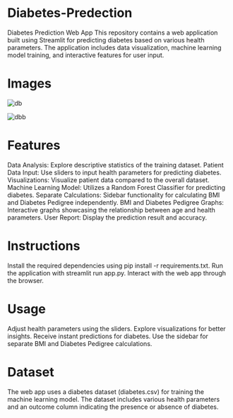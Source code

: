 # Diabetes-Predection
Diabetes Prediction Web App This repository contains a web application built using Streamlit for predicting diabetes based on various health parameters. The application includes data visualization, machine learning model training, and interactive features for user input.

# Images

![db](https://github.com/yashnevase/Diabetes-Predection/assets/78201930/bc39ba0f-8847-48e2-be75-3213fd8d8cff)


![dbb](https://github.com/yashnevase/Diabetes-Predection/assets/78201930/dfa18245-a430-4887-b136-11535c9938f5)




# Features

Data Analysis: Explore descriptive statistics of the training dataset.
Patient Data Input: Use sliders to input health parameters for predicting diabetes.
Visualizations: Visualize patient data compared to the overall dataset.
Machine Learning Model: Utilizes a Random Forest Classifier for predicting diabetes.
Separate Calculations: Sidebar functionality for calculating BMI and Diabetes Pedigree independently.
BMI and Diabetes Pedigree Graphs: Interactive graphs showcasing the relationship between age and health parameters.
User Report: Display the prediction result and accuracy.

# Instructions

Install the required dependencies using pip install -r requirements.txt.
Run the application with streamlit run app.py.
Interact with the web app through the browser.

# Usage

Adjust health parameters using the sliders.
Explore visualizations for better insights.
Receive instant predictions for diabetes.
Use the sidebar for separate BMI and Diabetes Pedigree calculations.

# Dataset

The web app uses a diabetes dataset (diabetes.csv) for training the machine learning model. The dataset includes various health parameters and an outcome column indicating the presence or absence of diabetes.
